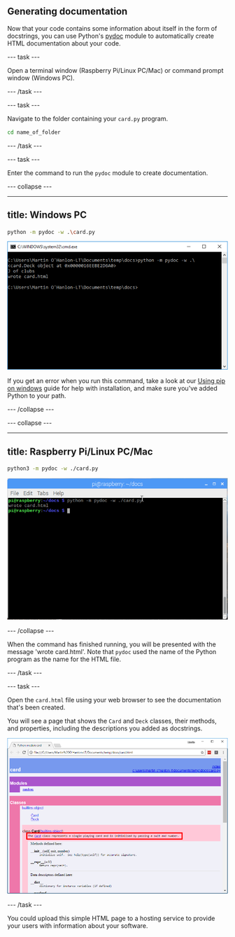 ## Generating documentation

Now that your code contains some information about itself in the form of docstrings, you can use Python's [pydoc](https://docs.python.org/3/library/pydoc.html) module to automatically create HTML documentation about your code.

--- task ---

Open a terminal window (Raspberry Pi/Linux PC/Mac) or command prompt window (Windows PC).

--- /task ---

--- task ---

Navigate to the folder containing your `card.py` program.

```bash
cd name_of_folder
```

--- /task ---

--- task ---

Enter the command to run the `pydoc` module to create documentation.

--- collapse ---

---
title: Windows PC
---

```bash
python -m pydoc -w .\card.py
```

![windows run pydoc](images/pydoc_windows.PNG)

If you get an error when you run this command, take a look at our [Using pip on windows](https://projects.raspberrypi.org/en/projects/using-pip-on-windows) guide for help with installation, and make sure you've added Python to your path.

--- /collapse ---

--- collapse ---

---
title: Raspberry Pi/Linux PC/Mac
---

```bash
python3 -m pydoc -w ./card.py
```

![linux mac run pydoc](images/pydoc_linux_mac.PNG)

--- /collapse ---

When the command has finished running, you will be presented with the message 'wrote card.html'. Note that `pydoc` used the name of the Python program as the name for the HTML file.

--- /task ---

--- task ---

Open the `card.html` file using your web browser to see the documentation that's been created.

You will see a page that shows the `Card` and `Deck` classes, their methods, and properties, including the descriptions you added as docstrings.

![html documentation](images/pydoc_output_docstring.PNG)

--- /task ---

You could upload this simple HTML page to a hosting service to provide your users with information about your software.
